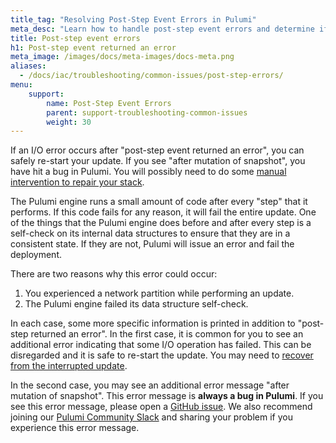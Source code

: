 ```yaml
---
title_tag: "Resolving Post-Step Event Errors in Pulumi"
meta_desc: "Learn how to handle post-step event errors and determine if you've encountered a bug in Pulumi."
title: Post-step event errors
h1: Post-step event returned an error
meta_image: /images/docs/meta-images/docs-meta.png
aliases:
  - /docs/iac/troubleshooting/common-issues/post-step-errors/
menu:
    support:
        name: Post-Step Event Errors
        parent: support-troubleshooting-common-issues
        weight: 30
---
```


If an I/O error occurs after "post-step event returned an error", you can safely re-start your update. If you see "after mutation of snapshot", you have hit a bug in Pulumi. You will possibly need to do some [manual intervention to repair your stack](/docs/support/troubleshooting/editing-state-files/).

The Pulumi engine runs a small amount of code after every "step" that it performs. If this code fails for any reason, it will fail the entire update. One of the things that the Pulumi engine does before and after every step is a self-check on its internal data structures to ensure that they are in a consistent state. If they are not, Pulumi will issue an error and fail the deployment.

There are two reasons why this error could occur:

1. You experienced a network partition while performing an update.
2. The Pulumi engine failed its data structure self-check.

In each case, some more specific information is printed in addition to "post-step returned an error". In the first case, it is common for you to see an additional error indicating that some I/O operation has failed. This can be disregarded and it is safe to re-start the update. You may need to [recover from the interrupted update](/docs/support/troubleshooting/common-issues/interrupted-updates/).

In the second case, you may see an additional error message "after mutation of snapshot". This error message is **always a bug in Pulumi**. If you see this error message, please open a [GitHub issue](https://github.com/pulumi/pulumi/issues). We also recommend joining our [Pulumi Community Slack](https://slack.pulumi.com/) and sharing your problem if you experience this error message.
